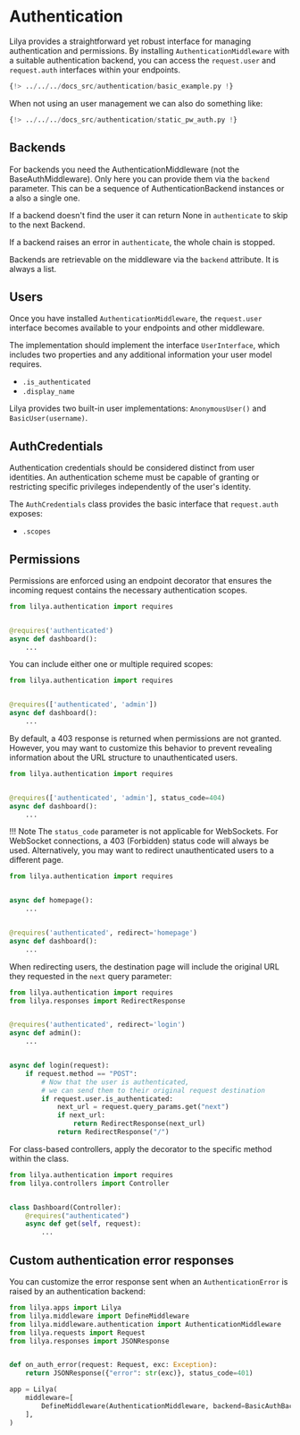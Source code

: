 # Authentication

Lilya provides a straightforward yet robust interface for managing authentication and permissions.
By installing `AuthenticationMiddleware` with a suitable authentication backend, you can access the `request.user` and `request.auth`
interfaces within your endpoints.

```python
{!> ../../../docs_src/authentication/basic_example.py !}
```

When not using an user management we can also do something like:

```python
{!> ../../../docs_src/authentication/static_pw_auth.py !}
```

## Backends

For backends you need the AuthenticationMiddleware (not the BaseAuthMiddleware). Only here you can provide them
via the `backend` parameter. This can be a sequence of AuthenticationBackend instances or a also a single one.

If a backend doesn't find the user it can return None in `authenticate` to skip to the next Backend.

If a backend raises an error in `authenticate`, the whole chain is stopped.

Backends are retrievable on the middleware via the `backend` attribute. It is always a list.

## Users

Once you have installed `AuthenticationMiddleware`, the `request.user` interface becomes
available to your endpoints and other middleware.

The implementation should implement the interface `UserInterface`, which includes two properties and any additional information your user model requires.

* `.is_authenticated`
* `.display_name`

Lilya provides two built-in user implementations: `AnonymousUser()` and `BasicUser(username)`.

## AuthCredentials

Authentication credentials should be considered distinct from user identities.
An authentication scheme must be capable of granting or restricting specific privileges independently of the user's identity.

The `AuthCredentials` class provides the basic interface that `request.auth`
exposes:

* `.scopes`

## Permissions

Permissions are enforced using an endpoint decorator that ensures the incoming request contains the necessary authentication scopes.

```python
from lilya.authentication import requires


@requires('authenticated')
async def dashboard():
    ...
```

You can include either one or multiple required scopes:

```python
from lilya.authentication import requires


@requires(['authenticated', 'admin'])
async def dashboard():
    ...
```

By default, a 403 response is returned when permissions are not granted. However, you may want to customize this behavior to prevent revealing information about the URL structure to unauthenticated users.

```python
from lilya.authentication import requires


@requires(['authenticated', 'admin'], status_code=404)
async def dashboard():
    ...
```

!!! Note
    The `status_code` parameter is not applicable for WebSockets. For WebSocket connections, a 403 (Forbidden) status code will always be used.
    Alternatively, you may want to redirect unauthenticated users to a different page.

```python
from lilya.authentication import requires


async def homepage():
    ...


@requires('authenticated', redirect='homepage')
async def dashboard():
    ...
```

When redirecting users, the destination page will include the original URL they requested in the `next` query parameter:

```python
from lilya.authentication import requires
from lilya.responses import RedirectResponse


@requires('authenticated', redirect='login')
async def admin():
    ...


async def login(request):
    if request.method == "POST":
        # Now that the user is authenticated,
        # we can send them to their original request destination
        if request.user.is_authenticated:
            next_url = request.query_params.get("next")
            if next_url:
                return RedirectResponse(next_url)
            return RedirectResponse("/")
```

For class-based controllers, apply the decorator to the specific method within the class.

```python
from lilya.authentication import requires
from lilya.controllers import Controller


class Dashboard(Controller):
    @requires("authenticated")
    async def get(self, request):
        ...
```

## Custom authentication error responses

You can customize the error response sent when an `AuthenticationError` is raised by an authentication backend:

```python
from lilya.apps import Lilya
from lilya.middleware import DefineMiddleware
from lilya.middleware.authentication import AuthenticationMiddleware
from lilya.requests import Request
from lilya.responses import JSONResponse


def on_auth_error(request: Request, exc: Exception):
    return JSONResponse({"error": str(exc)}, status_code=401)

app = Lilya(
    middleware=[
        DefineMiddleware(AuthenticationMiddleware, backend=BasicAuthBackend(), on_error=on_auth_error),
    ],
)
```

